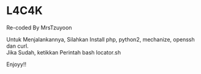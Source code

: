# L4C4K
Re-coded By MrsTzuyoon

Untuk Menjalankannya, Silahkan Install php, python2, mechanize, openssh dan curl.
<br>Jika Sudah, ketikkan Perintah bash locator.sh

Enjoyy!!
